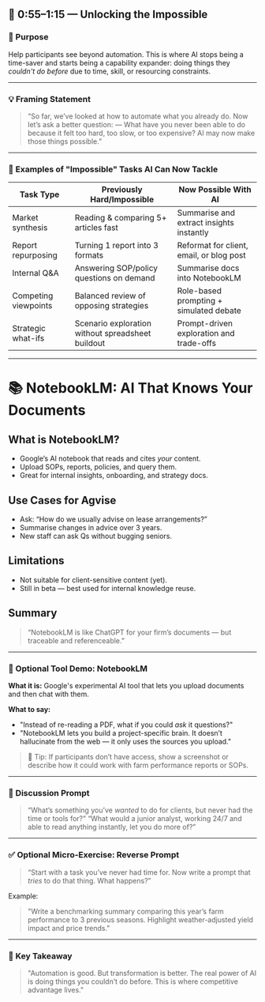 ## 🌟 0:55–1:15 — Unlocking the Impossible

### 🌟 Purpose

Help participants see beyond automation. This is where AI stops being a time-saver and starts being a capability expander: doing things they *couldn't do before* due to time, skill, or resourcing constraints.

---

### 💡 Framing Statement

> “So far, we’ve looked at how to automate what you already do. Now let’s ask a better question: — What have you never been able to do because it felt too hard, too slow, or too expensive? AI may now make those things possible.”

---

### 🧠 Examples of "Impossible" Tasks AI Can Now Tackle

| Task Type            | Previously Hard/Impossible                        | Now Possible With AI                     |
| -------------------- | ------------------------------------------------- | ---------------------------------------- |
| Market synthesis     | Reading & comparing 5+ articles fast              | Summarise and extract insights instantly |
| Report repurposing   | Turning 1 report into 3 formats                   | Reformat for client, email, or blog post |
| Internal Q\&A        | Answering SOP/policy questions on demand          | Summarise docs into NotebookLM           |
| Competing viewpoints | Balanced review of opposing strategies            | Role-based prompting + simulated debate  |
| Strategic what-ifs   | Scenario exploration without spreadsheet buildout | Prompt-driven exploration and trade-offs |

---

# 📚 NotebookLM: AI That Knows Your Documents

## What is NotebookLM?
- Google’s AI notebook that reads and cites *your* content.
- Upload SOPs, reports, policies, and query them.
- Great for internal insights, onboarding, and strategy docs.

## Use Cases for Agvise
- Ask: “How do we usually advise on lease arrangements?”
- Summarise changes in advice over 3 years.
- New staff can ask Qs without bugging seniors.

## Limitations
- Not suitable for client-sensitive content (yet).
- Still in beta — best used for internal knowledge reuse.

## Summary
> “NotebookLM is like ChatGPT for your firm’s documents — but traceable and referenceable.”


---

### 🤖 Optional Tool Demo: NotebookLM


**What it is:** Google's experimental AI tool that lets you upload documents and then chat with them.

**What to say:**

* "Instead of re-reading a PDF, what if you could *ask* it questions?"
* "NotebookLM lets you build a project-specific brain. It doesn’t hallucinate from the web — it only uses the sources you upload."

> 📅 Tip: If participants don’t have access, show a screenshot or describe how it could work with farm performance reports or SOPs.

---

### 🧠 Discussion Prompt

> “What’s something you’ve *wanted* to do for clients, but never had the time or tools for?”
> “What would a junior analyst, working 24/7 and able to read anything instantly, let you do more of?”

---

### ✅ Optional Micro-Exercise: Reverse Prompt

> “Start with a task you’ve never had time for. Now write a prompt that *tries* to do that thing. What happens?”

Example:

> "Write a benchmarking summary comparing this year’s farm performance to 3 previous seasons. Highlight weather-adjusted yield impact and price trends."

---

### 🔹 Key Takeaway

> "Automation is good. But transformation is better. The real power of AI is doing things you couldn’t do before. This is where competitive advantage lives."

